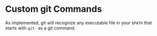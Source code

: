 # Custom git Commands
As implemented, git will recognize any executable file in your `$PATH` that starts with `git-` as a git command.